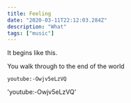 ```yaml
---
title: Feeling
date: "2020-03-11T22:12:03.284Z"
description: "What"
tags: ["music"]
---
```


It begins like this.

You walk through to the end of the world

`youtube:-Owjv5eLzVQ`

'youtube:-Owjv5eLzVQ'